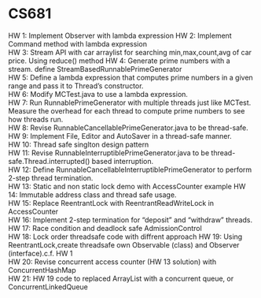 # CS681
HW 1:   Implement Observer with lambda expression 
HW 2:   Implement Command method with lambda expression   
HW 3:   Stream API with car arraylist for searching min,max,count,avg of car price. Using reduce() method 
HW 4:   Generate prime numbers with a stream. define StreamBasedRunnablePrimeGenerator   
HW 5:   Define a lambda expression that computes prime numbers in a given range and pass it to Thread’s constructor.   
HW 6:   Modify MCTest.java to use a lambda expression.   
HW 7:   Run RunnablePrimeGenerator with multiple threads just like MCTest. 
        Measure the overhead for each thread to compute prime numbers to see how threads run.   
HW 8:   Revise RunnableCancellablePrimeGenerator.java to be thread-safe.   
HW 9:   Implement File, Editor and AutoSaver in a thread-safe manner.   
HW 10:  Thread safe singlton design pattern   
HW 11:  Revise RunnableInterruptiblePrimeGenerator.java to be thread-safe.Thread.interrupted() based interruption.   
HW 12:  Define RunnableCancellableInterruptiblePrimeGenerator to perform 2-step thread termination.   
HW 13:  Static and non static lock demo with AccessCounter example 
HW 14:  Immutable address class and thread safe usage.   
HW 15:  Replace ReentrantLock with ReentrantReadWriteLock in AccessCounter   
HW 16:  Implement 2-step termination for “deposit” and “withdraw” threads.   
HW 17:  Race condition and deadlock safe AdmissionControl   
HW 18:  Lock order threadsafe code with diffrent approach
HW 19:  Using ReentrantLock,create threadsafe own Observable (class) and Observer (interface).c.f. HW 1     
HW 20:  Revise concurrent access counter (HW 13 solution) with ConcurrentHashMap   
HW 21: HW 19 code to replaced ArrayList with a concurrent queue,  or ConcurrentLinkedQueue   
 
